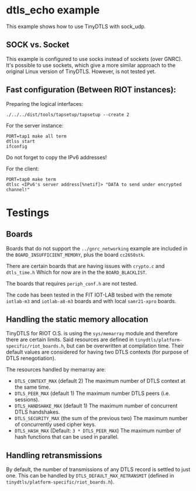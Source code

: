 # dtls_echo example

This example shows how to use TinyDTLS with sock_udp.

## SOCK vs. Socket

This example is configured to use socks instead of sockets (over GNRC).
It's possible to use sockets, which give a more similar approach to the original
Linux version of TinyDTLS. However, is not tested yet.

## Fast configuration (Between RIOT instances):

Preparing the logical interfaces:

```
./../../dist/tools/tapsetup/tapsetup --create 2
```

For the server instance:

```
PORT=tap1 make all term
dtlss start
ifconfig
```

Do not forget to copy the IPv6 addresses!

For the client:

```
PORT=tap0 make term
dtlsc <IPv6's server address[%netif]> "DATA to send under encrypted channel!"
```

# Testings
## Boards

Boards that do not support the `../gnrc_networking` example are included
in the `BOARD_INSUFFICIENT_MEMORY`, plus the board `cc2650stk`.

There are certain boards that are having issues with `crypto.c` and
`dtls_time.h` Which for now are in the the `BOARD_BLACKLIST`.

The boards that requires `periph_conf.h` are not tested.

The code has been tested in the FIT IOT-LAB tesbed with the remote
`iotlab-m3` and `iotlab-a8-m3` boards and with local `samr21-xpro` boards.

## Handling the static memory allocation

TinyDTLS for RIOT O.S. is using the `sys/memarray` module and therefore there
are certain limits. Said resources are defined in
`tinydtls/platform-specific/riot_boards.h`, but can be overwritten at
compilation time. Their default values are considered for having two DTLS
contexts (for purpose of DTLS renegotiation).

The resources handled by memarray are:
* `DTLS_CONTEXT_MAX` (default 2) The maximum number of DTLS  context at the
   same time.
* `DTLS_PEER_MAX` (default 1) The maximum number DTLS peers (i.e. sessions).
* `DTLS_HANDSHAKE_MAX` (default 1) The maximum number of concurrent DTLS handshakes.
* `DTLS_SECURITY_MAX` (the sum of the previous two) The maximum number of
   concurrently used cipher keys.
* `DTLS_HASH_MAX` (Default: `3 * DTLS_PEER_MAX`) The maximum number of hash
  functions that can be used in parallel.

## Handling retransmissions

By default, the number of transmissions of any DTLS record is settled to just
one. This can be handled by `DTLS_DEFAULT_MAX_RETRANSMIT` (defined in
`tinydtls/platform-specific/riot_boards.h`).
